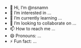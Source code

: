 - 👋 Hi, I’m @nsnamn
- 👀 I’m interested in ...
- 🌱 I’m currently learning ...
- 💞️ I’m looking to collaborate on ...
- 📫 How to reach me ...
- 😄 Pronouns: ...
- ⚡ Fun fact: ...

<!---
nsnamn/nsnamn is a ✨ special ✨ repository because its `README.md` (this file) appears on your GitHub profile.
You can click the Preview link to take a look at your changes.
--->
